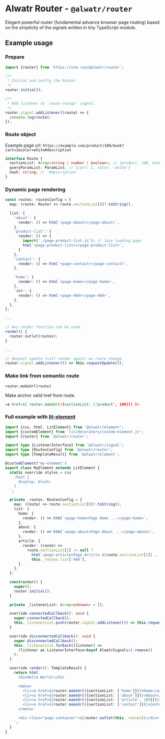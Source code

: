 # Alwatr Router - `@alwatr/router`

Elegant powerful router (fundamental advance browser page routing) based on the simplicity of the signals written in tiny TypeScript module.

## Example usage

### Prepare

```ts
import {router} from 'https://esm.run/@alwatr/router';

/**
 * Initial and config the Router.
 */
router.initial();

/**
 * Add listener to `route-change` signal.
 */
router.signal.addListener((route) => {
  console.log(route);
});
```

### Route object

Example page url: `https://example.com/product/100/book?cart=1&color=white#description`

```ts
interface Route {
  sectionList: Array<string | number | boolean>; // [product, 100, book]
  queryParamList: ParamList; // {cart: 1, color: 'white'}
  hash: string; // '#description'
}
```

### Dynamic page rendering

```ts
const routes: routesConfig = {
  map: (route: Route) => route.sectionList[0]?.toString(),

  list: {
    'about': {
      render: () => html`<page-about></page-about>`,
    },
    'product-list': {
      render: () => {
        import('./page-product-list.js'); // lazy loading page
        html`<page-product-list></page-product-list>`,
      }
    },
    'contact': {
      render: () => html`<page-contact></page-contact>`,
    },

    'home': {
      render: () => html`<page-home></page-home>`,
    },
    '404': {
      render: () => html`<page-404></page-404>`,
    },
  },
};

...

// Any render function can be used.
render() {
  router.outlet(routes);
}

...

// Request update (call render again) on route change.
router.signal.addListener(() => this.requestUpdate());
```

### Make link from semantic route

`router.makeUrl(route)`

Make anchor valid href from route.

```html
<a href=${ router.makeUrl({sectionList: ['product', 100]}) }>
```

### Full example with [lit-element](https://lit.dev)

<!-- prettier-ignore -->
```ts
import {css, html, LitElement} from '@alwatr/element';
import {customElement} from 'lit/decorators/custom-element.js';
import {router} from '@alwatr/router';

import type {ListenerInterface} from '@alwatr/signal';
import type {RoutesConfig} from '@alwatr/router';
import type {TemplateResult} from '@alwatr/element';

@customElement('my-element')
export class MyElement extends LitElement {
  static override styles = css`
    :host {
      display: block;
    }
  `;

  private _routes: RoutesConfig = {
    map: (route) => route.sectionList[0]?.toString(),
    list: {
      home: {
        render: () => html`<page-home>Page Home ...</page-home>`,
      },
      about: {
        render: () => html`<page-about>Page About ...</page-about>`,
      },
      article: {
        render: (route) =>
          route.sectionList[1] != null ?
            html`<page-article>Page Article ${route.sectionList[1]} ...</page-article>` :
            this._routes.list['404'],
      },
    },
  };

  constructor() {
    super();
    router.initial();
  }

  private _listenerList: Array<unknown> = [];

  override connectedCallback(): void {
    super.connectedCallback();
    this._listenerList.push(router.signal.addListener(() => this.requestUpdate()));
  }

  override disconnectedCallback(): void {
    super.disconnectedCallback();
    this._listenerList.forEach((listener) =>
      (listener as ListenerInterface<keyof AlwatrSignals>).remove()
    );
  }

  override render(): TemplateResult {
    return html`
      <h2>Hello World!</h2>

      <menu>
        <li><a href=${router.makeUrl({sectionList: ['home']})}>Home</a></li>
        <li><a href=${router.makeUrl({sectionList: ['about']})}>About</a></li>
        <li><a href=${router.makeUrl({sectionList: ['article', 100]})}>Article 100</a></li>
        <li><a href=${router.makeUrl({sectionList: ['contact']})}>Contact</a></li>
      </menu>

      <div class="page-container">${router.outlet(this._routes)}</div>
    `;
  }
}
```
